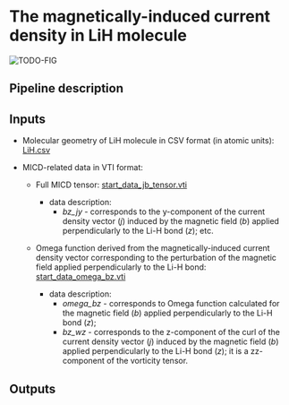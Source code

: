 # The magnetically-induced current density in LiH molecule

![TODO-FIG](link)


## Pipeline description


## Inputs

* Molecular geometry of LiH molecule in CSV format (in atomic units): [LiH.csv](../data/LiH_MICD/LiH.csv)

* MICD-related data in VTI format:

  * Full MICD tensor: [start_data_jb_tensor.vti](../data/LiH_MICD/vti/start_data_jb_tensor.vti)
    * data description:
      * *bz_jy* - corresponds to the y-component of the current density vector (*j*) induced by the magnetic field (*b*) applied perpendicularly to the Li-H bond (*z*); etc.

  * Omega function derived from the magnetically-induced current density vector corresponding to the perturbation of the magnetic field applied perpendicularly to the Li-H bond: [start_data_omega_bz.vti](../data/LiH_MICD/vti/start_data_omega_bz.vti)
    * data description:
      * *omega_bz* - corresponds to Omega function calculated for the magnetic field (*b*) applied perpendicularly to the Li-H bond (*z*);
      * *bz_wz* - corresponds to the z-component of the curl of the current density vector (*j*) induced by the magnetic field (*b*) applied perpendicularly to the Li-H bond (*z*); it is a zz-component of the vorticity tensor.

## Outputs

